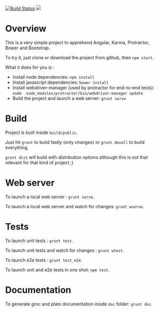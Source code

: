 
[![Build Status](https://travis-ci.org/jdat82/learning-angular.svg)](https://travis-ci.org/jdat82/learning-angular)
![](https://img.shields.io/david/dev/jdat82/learning-angular.svg)

# Overview

This is a very simple project to apprehend Angular, Karma, Protractor, Bower and Bootstrap.

To try it, just clone or download the project from github, then `npm start`.

What it does for you is :
- Install node dependencies: `npm install`
- Install javascript dependencies: `bower install`
- Install webdriver-manager (used by protractor for end-to-end tests): `node 
node_modules/protractor/bin/webdriver-manager update`
- Build the project and launch a web server: `grunt serve`

# Build

Project is built inside `build/public`.

Just hit `grunt` to build fastly (only changes) or `grunt devall` to build everything.

`grunt dist` will build with distribution options although this is not that relevant for that kind of project ;)

# Web server

To launch a local web server : `grunt serve`.

To launch a local web server and watch for changes: `grunt wserve`.

# Tests

To launch unit tests : `grunt test`.

To launch unit tests and watch for changes : `grunt wtest`.

To launch e2e tests : `grunt test_e2e`.

To launch unit and e2e tests in one shot: `npm test`.

# Documentation

To generate groc and plato documentation inside `doc` folder: `grunt doc`. 
